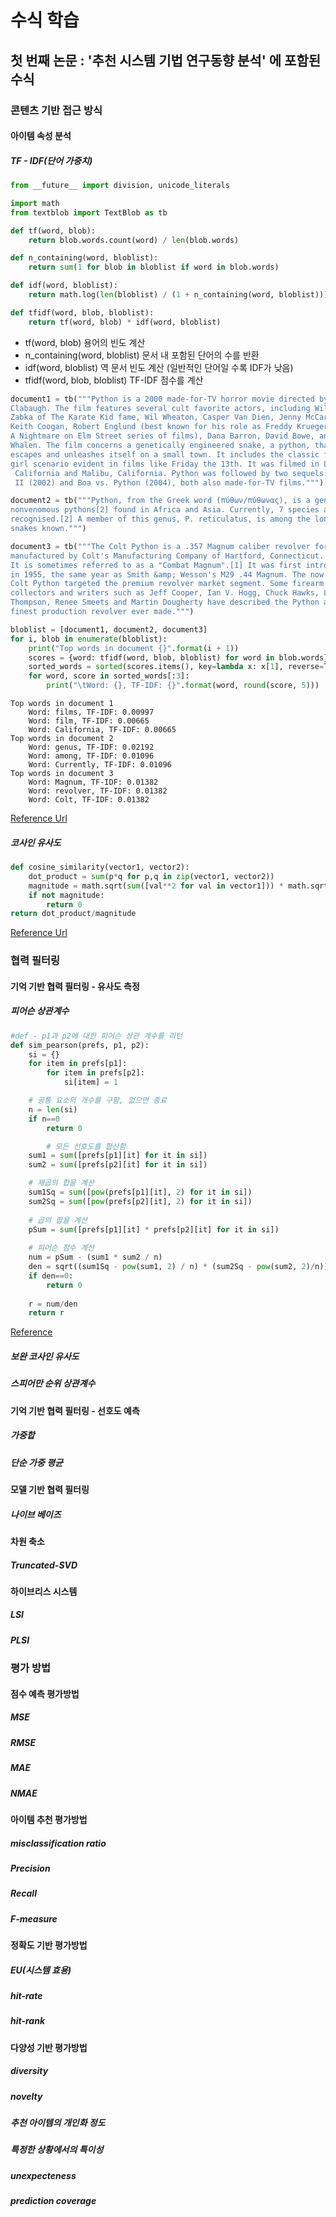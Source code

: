 # 수식 학습
## 첫 번째 논문 : '추천 시스템 기법 연구동향 분석' 에 포함된 수식

### 콘텐츠 기반 접근 방식

#### 아이템 속성 분석

##### TF - IDF(단어 가중치)
```python
from __future__ import division, unicode_literals

import math
from textblob import TextBlob as tb

def tf(word, blob):
    return blob.words.count(word) / len(blob.words)

def n_containing(word, bloblist):
    return sum(1 for blob in bloblist if word in blob.words)

def idf(word, bloblist):
    return math.log(len(bloblist) / (1 + n_containing(word, bloblist)))

def tfidf(word, blob, bloblist):
    return tf(word, blob) * idf(word, bloblist)
```
+ tf(word, blob) 용어의 빈도 계산
+ n_containing(word, bloblist) 문서 내 포함된 단어의 수를 반환
+ idf(word, bloblist) 역 문서 빈도 계산 (일반적인 단어일 수록 IDF가 낮음)
+ tfidf(word, blob, bloblist) TF-IDF 점수를 계산

```python
document1 = tb("""Python is a 2000 made-for-TV horror movie directed by Richard
Clabaugh. The film features several cult favorite actors, including William
Zabka of The Karate Kid fame, Wil Wheaton, Casper Van Dien, Jenny McCarthy,
Keith Coogan, Robert Englund (best known for his role as Freddy Krueger in the
A Nightmare on Elm Street series of films), Dana Barron, David Bowe, and Sean
Whalen. The film concerns a genetically engineered snake, a python, that
escapes and unleashes itself on a small town. It includes the classic final
girl scenario evident in films like Friday the 13th. It was filmed in Los Angeles,
 California and Malibu, California. Python was followed by two sequels: Python
 II (2002) and Boa vs. Python (2004), both also made-for-TV films.""")

document2 = tb("""Python, from the Greek word (πύθων/πύθωνας), is a genus of
nonvenomous pythons[2] found in Africa and Asia. Currently, 7 species are
recognised.[2] A member of this genus, P. reticulatus, is among the longest
snakes known.""")

document3 = tb("""The Colt Python is a .357 Magnum caliber revolver formerly
manufactured by Colt's Manufacturing Company of Hartford, Connecticut.
It is sometimes referred to as a "Combat Magnum".[1] It was first introduced
in 1955, the same year as Smith &amp; Wesson's M29 .44 Magnum. The now discontinued
Colt Python targeted the premium revolver market segment. Some firearm
collectors and writers such as Jeff Cooper, Ian V. Hogg, Chuck Hawks, Leroy
Thompson, Renee Smeets and Martin Dougherty have described the Python as the
finest production revolver ever made.""")

bloblist = [document1, document2, document3]
for i, blob in enumerate(bloblist):
    print("Top words in document {}".format(i + 1))
    scores = {word: tfidf(word, blob, bloblist) for word in blob.words}
    sorted_words = sorted(scores.items(), key=lambda x: x[1], reverse=True)
    for word, score in sorted_words[:3]:
        print("\tWord: {}, TF-IDF: {}".format(word, round(score, 5)))
```
~~~
Top words in document 1
    Word: films, TF-IDF: 0.00997
    Word: film, TF-IDF: 0.00665
    Word: California, TF-IDF: 0.00665
Top words in document 2
    Word: genus, TF-IDF: 0.02192
    Word: among, TF-IDF: 0.01096
    Word: Currently, TF-IDF: 0.01096
Top words in document 3
    Word: Magnum, TF-IDF: 0.01382
    Word: revolver, TF-IDF: 0.01382
    Word: Colt, TF-IDF: 0.01382
~~~
[Reference Url](http://stevenloria.com/finding-important-words-in-a-document-using-tf-idf/)  

##### 코사인 유사도
```python
def cosine_similarity(vector1, vector2):
    dot_product = sum(p*q for p,q in zip(vector1, vector2))
    magnitude = math.sqrt(sum([val**2 for val in vector1])) * math.sqrt(sum([val**2 for val in vector2]))
    if not magnitude:
        return 0
return dot_product/magnitude
```
[Reference Url](http://billchambers.me/tutorials/2014/12/22/cosine-similarity-explained-in-python.html)  
### 협력 필터링

#### 기억 기반 협력 필터링 - 유사도 측정

##### 피어슨 상관계수
```python
#def - p1과 p2에 대한 피어슨 상관 계수를 리턴
def sim_pearson(prefs, p1, p2):
	si = {}
	for item in prefs[p1]:
		for item in prefs[p2]: 
			si[item] = 1

	# 공통 요소의 개수를 구함, 없으면 종료
	n = len(si)
	if n==0 
		return 0

		# 모든 선호도를 합산함
	sum1 = sum([prefs[p1][it] for it in si])
	sum2 = sum([prefs[p2][it] for it in si])

	# 제곱의 합을 계산
	sum1Sq = sum([pow(prefs[p1][it], 2) for it in si])
	sum2Sq = sum([pow(prefs[p2][it], 2) for it in si])
	
	# 곱의 합을 계산
	pSum = sum([prefs[p1][it] * prefs[p2][it] for it in si])
	
	# 피어슨 점수 계산
	num = pSum - (sum1 * sum2 / n)
	den = sqrt((sum1Sq - pow(sum1, 2) / n) * (sum2Sq - pow(sum2, 2)/n))
	if den==0: 
		return 0
	
	r = num/den
	return r
```
[Reference](http://atin.tistory.com/57)  

##### 보완 코사인 유사도
##### 스피어만 순위 상관계수

#### 기억 기반 협력 필터링 - 선호도 예측

##### 가중합
##### 단순 가중 평균

#### 모델 기반 협력 필터링

##### 나이브 베이즈

#### 차원 축소

##### Truncated-SVD

#### 하이브리스 시스템

##### LSI
##### PLSI

### 평가 방법

#### 점수 예측 평가방법

##### MSE
##### RMSE
##### MAE
##### NMAE

#### 아이템 추천 평가방법

##### misclassification ratio
##### Precision
##### Recall
##### F-measure

#### 정확도 기반 평가방법

##### EU(시스템 효용)
##### hit-rate
##### hit-rank

#### 다양성 기반 평가방법

##### diversity
##### novelty
##### 추천 아이템의 개인화 정도
##### 특정한 상황에서의 특이성
##### unexpecteness
##### prediction coverage
